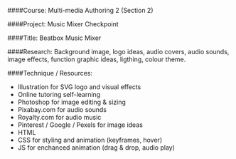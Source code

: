 ####Course:
Multi-media Authoring 2 (Section 2)

####Project:
Music Mixer Checkpoint

####Title:
Beatbox Music Mixer

####Research:
Background image, logo ideas, audio covers, audio sounds, image effects, function graphic ideas, ligthing, colour theme.

####Technique / Resources:
- Illustration for SVG logo and visual effects
- Online tutoring self-learning
- Photoshop for image editing & sizing
- Pixabay.com for audio sounds
- Royalty.com for audio music
- Pinterest / Google / Pexels for image ideas
- HTML
- CSS for styling and animation (keyframes, hover)
- JS for enchanced animation (drag & drop, audio play)